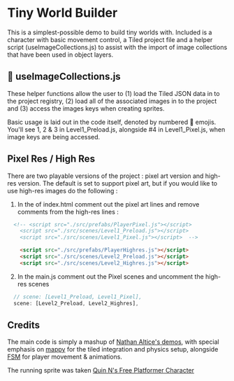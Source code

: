 # Tiny World Builder

This is a simplest-possible demo to build tiny worlds with. Included is a character with basic movement control, a Tiled project file and a helper script (useImageCollections.js) to assist with the import of image collections that have been used in object layers.

##  🌺 useImageCollections.js

These helper functions allow the user to (1) load the Tiled JSON data in to the project registry, (2) load all of the associated images in to the project and (3) access the images keys when creating sprites.

Basic usage is laid out in the code itself, denoted by numbered 🌺 emojis. You'll see 1, 2 & 3 in Level1_Preload.js, alongside #4 in Level1_Pixel.js, when image keys are being accessed. 

## Pixel Res / High Res

There are two playable versions of the project : pixel art version and high-res version.  The default is set to support pixel art, but if you would like to use high-res images do the following : 

1. In the <head> of index.html comment out the pixel art lines and remove comments from the high-res lines : 

```html
  <!-- <script src="./src/prefabs/PlayerPixel.js"></script>
    <script src="./src/scenes/Level1_Preload.js"></script>
    <script src="./src/scenes/Level1_Pixel.js"></script>  -->

    <script src="./src/prefabs/PlayerHighres.js"></script>
    <script src="./src/scenes/Level2_Preload.js"></script>
    <script src="./src/scenes/Level2_Highres.js"></script>
```

2. In the main.js comment out the Pixel scenes and uncomment the high-res scenes

```js
  // scene: [Level1_Preload, Level1_Pixel],
  scene: [Level2_Preload, Level2_Highres],
```

## Credits
The main code is simply a mashup of [Nathan Altice's demos](https://github.com/nathanaltice), with special emphasis on [mappy](https://github.com/nathanaltice/Mappy) for the tiled integration and physics setup, alongside [FSM]( https://github.com/nathanaltice/FSM) for player movement & animations.

The running sprite was taken [Quin N's Free Platformer Character](https://quin-n.itch.io/free-platformer-character)


